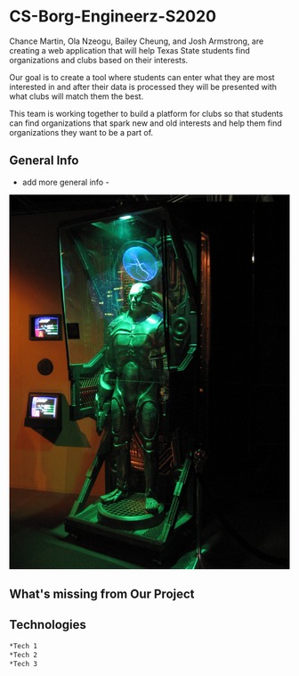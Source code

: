 # CS-Borg-Engineerz-S2020

Chance Martin, Ola Nzeogu, Bailey Cheung, and Josh Armstrong, are creating a web application that will help Texas State students find organizations and clubs based on their interests. 

Our goal is to create a tool where students can enter what they are most interested in and after their data is processed they will be presented with what clubs will match them the best.

This team is working together to build a platform for clubs so that students can find organizations that spark new and old interests and help them find organizations they want to be a part of.

## **General Info**
- add more general info -

![alt text](https://github.com/CS3398-Borg-Engineerz/CS-Borg-Engineerz-S2020/blob/master/Borg.jpg)

## **What's missing from Our Project**


## **Technologies**
	*Tech 1
	*Tech 2
	*Tech 3

